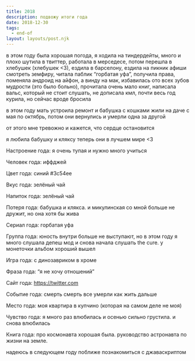 ```yaml
---
title: 2018
description: подвожу итоги года
date: 2018-12-30
tags:
  - end-of
layout: layouts/post.njk
---
```


в этом году была хорошая погода, я ходила на тиндердейты, много и плохо шутила в твиттер, работала в мерседесе, потом перешла в хлебушек (хлебушек <3), ездила в барселону, ездила на пикник афиши смотреть земфиру, читала паблик “горбатая уфа”, получила права, поменяла андроид на айфон, а винду на мак, избавилась ото всех зубов мудрости (это было больно), прочитала очень мало книг, написала вальс, который не стоит слушать, не дописала кмл, почти весь год курила, но сейчас вроде бросила

в этом году мать устроила ремонт и бабушка с кошками жили на даче с мая по октябрь, потом они вернулись и умерли одна за другой

от этого мне тревожно и кажется, что сердце остановится

я любила бабушку
и кляксу
теперь они в лучшем мире <3

Настроение года: я очень тупая и нужно много учиться

Человек года: иффджей

Цвет года: синий #3c54ee

Вкус года: зелёный чай

Напиток года: зелёный чай

Потеря года: бабушка и клякса. и микулинская со мной больше не дружит, но она хотя бы жива

Сериал года: горбатая уфа 

Группа года: юность внутри больше не выступают, но в этом году я много слушала депеш мод и снова начала слушать the cure. у монеточки альбом хороший вышел

Игра года: с динозавриком в хроме

Фраза года: “я не хочу отношений”

Сайт года: https://twitter.com

Событие года: смерть смерть все умерли как жить дальше

Место года: моя квартира в купчино (которая на самом деле не моя)

Чувство года: я много раз влюбилась и осенью сильно грустила. и снова влюбилась

Книга года: про космонавта хорошая была. руководство астронавта по жизни на земле. 

надеюсь в следующем году поближе познакомиться с джаваскриптом